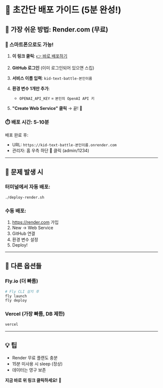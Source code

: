 # 🚀 초간단 배포 가이드 (5분 완성!)

## 🎯 가장 쉬운 방법: Render.com (무료)

### 📱 스마트폰으로도 가능!

1. **이 링크 클릭**: [👉 바로 배포하기](https://render.com/deploy?repo=https://github.com/jaeho-jang-dr/kid-text-battle)

2. **GitHub 로그인** (이미 로그인되어 있으면 스킵)

3. **서비스 이름 입력**: `kid-text-battle-본인이름`

4. **환경 변수 1개만 추가**:
   - `OPENAI_API_KEY` = `본인의 OpenAI API 키`

5. **"Create Web Service" 클릭** → 끝! 🎉

### ⏱️ 배포 시간: 5-10분

배포 완료 후:
- URL: `https://kid-text-battle-본인이름.onrender.com`
- 관리자: 홈 우측 하단 🦄 클릭 (admin/1234)

---

## 🔧 문제 발생 시

### 터미널에서 자동 배포:
```bash
./deploy-render.sh
```

### 수동 배포:
1. https://render.com 가입
2. New → Web Service
3. GitHub 연결
4. 환경 변수 설정
5. Deploy!

---

## 🌟 다른 옵션들

### Fly.io (더 빠름)
```bash
# Fly CLI 설치 후
fly launch
fly deploy
```

### Vercel (가장 빠름, DB 제한)
```bash
vercel
```

---

## 💡 팁
- Render 무료 플랜도 충분
- 15분 미사용 시 sleep (정상)
- 데이터는 영구 보존

**지금 바로 위 링크 클릭하세요!** 🚀